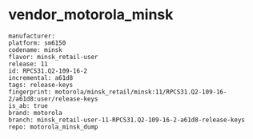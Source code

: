 # vendor_motorola_minsk

    manufacturer:
    platform: sm6150
    codename: minsk
    flavor: minsk_retail-user
    release: 11
    id: RPCS31.Q2-109-16-2
    incremental: a61d8
    tags: release-keys
    fingerprint: motorola/minsk_retail/minsk:11/RPCS31.Q2-109-16-2/a61d8:user/release-keys
    is_ab: true
    brand: motorola
    branch: minsk_retail-user-11-RPCS31.Q2-109-16-2-a61d8-release-keys
    repo: motorola_minsk_dump

